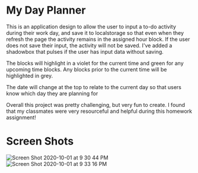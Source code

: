 # My Day Planner
This is an application design to allow the user to input a to-do activity during their work day, and save it to localstorage so that even when they refresh the page the activity remains in the assigned hour block. If the user does not save their input, the activity will not be saved. I've added a shadowbox that pulses if the user has input data without saving.

The blocks will highlight in a violet for the current time and green for any upcoming time blocks. Any blocks prior to the current time will be highlighted in grey. 

The date will change at the top to relate to the current day so that users know which day they are planning for

Overall this project was pretty challenging, but very fun to create. I found that my classmates were very resourceful and helpful during this homework assignment!

# Screen Shots
![Screen Shot 2020-10-01 at 9 30 44 PM](https://user-images.githubusercontent.com/68932638/94879192-8c5ee200-042d-11eb-9ba0-f5ed67308285.png)
![Screen Shot 2020-10-01 at 9 33 16 PM](https://user-images.githubusercontent.com/68932638/94879267-bf08da80-042d-11eb-837d-6bab6ed40813.png)



